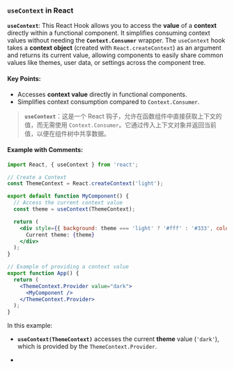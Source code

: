 ### `useContext` in React

**`useContext`**: This React Hook allows you to access the **value** of a **context** directly within a functional component. It simplifies consuming context values without needing the **`Context.Consumer`** wrapper. The `useContext` hook takes a **context object** (created with `React.createContext`) as an argument and returns its current value, allowing components to easily share common values like themes, user data, or settings across the component tree.

<audio src="C:\Users\10691\Downloads\__`useContext`_.mp3"></audio>

#### Key Points:

<audio src="C:\Users\10691\Downloads\- Accesses __co.mp3"></audio>

- Accesses **context value** directly in functional components.
- Simplifies context consumption compared to `Context.Consumer`.

> **`useContext`**：这是一个 React 钩子，允许在函数组件中直接获取上下文的值，而无需使用 `Context.Consumer`。它通过传入上下文对象并返回当前值，以便在组件树中共享数据。
>
> <audio src="C:\Users\10691\Downloads\`useContext`：这是.mp3"></audio>

#### Example with Comments:

<audio src="C:\Users\10691\Downloads\这段代码展示了如何使用 Rea.mp3"></audio>

```jsx
import React, { useContext } from 'react';

// Create a Context
const ThemeContext = React.createContext('light');

export default function MyComponent() {
  // Access the current context value
  const theme = useContext(ThemeContext);

  return (
    <div style={{ background: theme === 'light' ? '#fff' : '#333', color: theme === 'light' ? '#000' : '#fff' }}>
      Current theme: {theme}
    </div>
  );
}

// Example of providing a context value
export function App() {
  return (
    <ThemeContext.Provider value="dark">
      <MyComponent />
    </ThemeContext.Provider>
  );
}
```

In this example:
- **`useContext(ThemeContext)`** accesses the current **theme** value (`'dark'`), which is provided by the `ThemeContext.Provider`.

- <audio src="C:\Users\10691\Downloads\__`useContext(T.mp3"></audio>